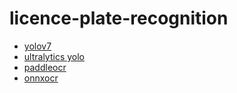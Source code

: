 # licence-plate-recognition

- [yolov7](https://github.com/mrzaizai2k/License-Plate-Recognition-YOLOv7-and-CNN)
- [ultralytics yolo](https://github.com/ultralytics/ultralytics)
- [paddleocr](https://github.com/PaddlePaddle/PaddleOCR)
- [onnxocr](https://github.com/jingsongliujing/OnnxOCR/) 